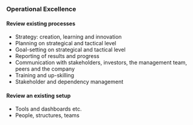 ### Operational Excellence
#### Review existing processes
- Strategy: creation, learning and innovation
- Planning on strategical and tactical level
- Goal-setting on strategical and tactical level
- Reporting of results and progress
- Communication with stakeholders, investors, the management team, peers and the company
- Training and up-skilling
- Stakeholder and dependency management

#### Review an existing setup
- Tools and dashboards etc.
- People, structures, teams
